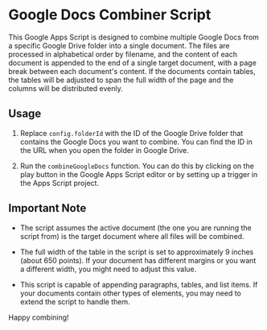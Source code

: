 # Google Docs Combiner Script

This Google Apps Script is designed to combine multiple Google Docs from a specific Google Drive folder into a single document. The files are processed in alphabetical order by filename, and the content of each document is appended to the end of a single target document, with a page break between each document's content. If the documents contain tables, the tables will be adjusted to span the full width of the page and the columns will be distributed evenly.

## Usage

1. Replace `config.folderId` with the ID of the Google Drive folder that contains the Google Docs you want to combine. You can find the ID in the URL when you open the folder in Google Drive.

2. Run the `combineGoogleDocs` function. You can do this by clicking on the play button in the Google Apps Script editor or by setting up a trigger in the Apps Script project.

## Important Note

- The script assumes the active document (the one you are running the script from) is the target document where all files will be combined.

- The full width of the table in the script is set to approximately 9 inches (about 650 points). If your document has different margins or you want a different width, you might need to adjust this value.

- This script is capable of appending paragraphs, tables, and list items. If your documents contain other types of elements, you may need to extend the script to handle them.

Happy combining!
